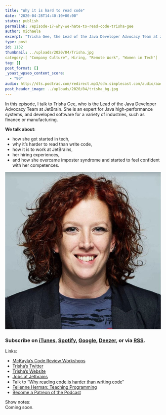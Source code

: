 ```yaml
---
title: "Why it is hard to read code"
date: "2020-04-28T14:40:10+00:00"
status: publish
permalink: /episode-17-why-we-hate-to-read-code-trisha-gee
author: michaela
excerpt: "Trisha Gee, the Lead of the Java Developer Advocacy Team at JetBrain, tells us why it is hard to read the code of other."
type: post
id: 1132
thumbnail: ../uploads/2020/04/Trisha.jpg
category:[ "Company Culture", Hiring, "Remote Work", "Women in Tech"]
tag: []
post_format: []
_yoast_wpseo_content_score:
  - "90"
audio: http://dts.podtrac.com/redirect.mp3/cdn.simplecast.com/audio/aaca90/aaca909a-e34f-49ae-a86f-f59e4fa807f0/b3702e2b-afde-4332-946d-d4d08dfb3d44/trisha-gee-audio-ready_tc.mp3
post_header_image: ../uploads/2020/04/trisha_bg.jpg
---
```


In this episode, I talk to Trisha Gee, who is the Lead of the Java Developer Advocacy Team at JetBrain. She is an expert for Java high-performance systems, and developed software for a variety of industries, such as finance or manufacturing.

**We talk about:**

- how she got started in tech,
- why it’s harder to read than write code,
- how it is to work at JetBrains,
- her hiring experiences,
- and how she overcame imposter syndrome and started to feel confident with her competences.

![](../uploads/2020/04/Trisha.jpg)

### Subscribe on [iTunes](https://podcasts.apple.com/at/podcast/software-engineering-unlocked/id1477527378?l=en), [Spotify](https://open.spotify.com/show/2wz1OneBIDXpbBYeuyIsJL?si=2I0R0HuaTLK6RT0f7lDIFg), [Google](https://www.google.com/podcasts?feed=aHR0cHM6Ly9mZWVkcy5zaW1wbGVjYXN0LmNvbS9LMV9tdjBDSg%3D%3D), [Deezer](https://www.deezer.com/show/465682), or via [RSS](https://www.software-engineering-unlocked.com/subscribe/).

Links:

- [McKayla’s Code Review Workshops](https://www.michaelagreiler.com/workshops/)
- [Trisha’s Twitter](https://twitter.com/trisha_gee)
- [Trisha’s Website](http://trishagee.github.io/)
- [Jobs at Jetbrains](https://www.jetbrains.com/careers/jobs/)
- Talk to “[Why reading code is harder than writing code](https://trishagee.github.io/presentation/reading_code/)“
- [Felienne Herman: Teaching Programming](https://www.youtube.com/watch?v=g1ib43q3uXQ)
- [Become a Patreon of the Podcast](https://www.patreon.com/doctormckayla)

Show notes:  
Coming soon.
